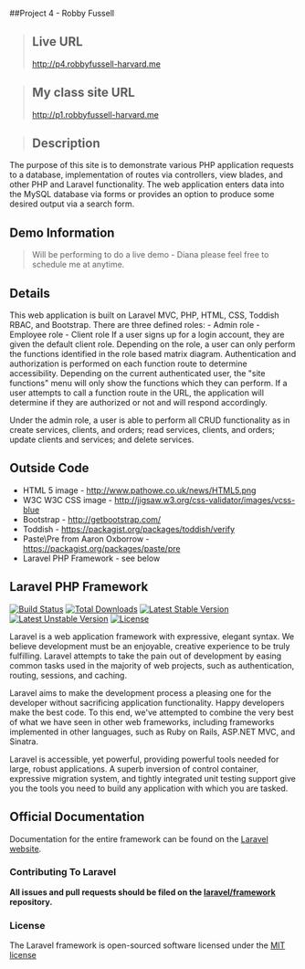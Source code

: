 ##Project 4 - Robby Fussell
>## Live URL
><http://p4.robbyfussell-harvard.me>

>## My class site URL
><http://p1.robbyfussell-harvard.me>

>## Description
The purpose of this site is to demonstrate various PHP application requests to a database, implementation of routes via controllers, view blades, and other PHP and Laravel functionality. The web application enters data into the MySQL database via forms or provides an option to produce some desired output via a search form.


## Demo Information
>    Will be performing to do a live demo - Diana please feel free to schedule me at anytime.

## Details
   This web application is built on Laravel MVC, PHP, HTML, CSS, Toddish RBAC, and Bootstrap.
     There are three defined roles:
     - Admin role
     - Employee role
     - Client role
   If a user signs up for a login account, they are given the default client role. Depending on the role, a user can only perform the functions identified in the role based matrix diagram. Authentication and authorization is performed on each function route to determine accessibility. Depending on the current authenticated user, the "site functions" menu will only show the functions which they can perform. If a user attempts to call a function route in the URL, the application will determine if they are authorized or not and will respond accordingly.

   Under the admin role, a user is able to perform all CRUD functionality as in create services, clients, and orders; read services, clients, and orders; update clients and services; and delete services.

## Outside Code
- HTML 5 image - <http://www.pathowe.co.uk/news/HTML5.png>
- W3C W3C CSS image - <http://jigsaw.w3.org/css-validator/images/vcss-blue>
- Bootstrap - <http://getbootstrap.com/>
- Toddish - <https://packagist.org/packages/toddish/verify>
- Paste\Pre from Aaron Oxborrow - <https://packagist.org/packages/paste/pre>
- Laravel PHP Framework - see below

## Laravel PHP Framework

[![Build Status](https://travis-ci.org/laravel/framework.svg)](https://travis-ci.org/laravel/framework)
[![Total Downloads](https://poser.pugx.org/laravel/framework/downloads.svg)](https://packagist.org/packages/laravel/framework)
[![Latest Stable Version](https://poser.pugx.org/laravel/framework/v/stable.svg)](https://packagist.org/packages/laravel/framework)
[![Latest Unstable Version](https://poser.pugx.org/laravel/framework/v/unstable.svg)](https://packagist.org/packages/laravel/framework)
[![License](https://poser.pugx.org/laravel/framework/license.svg)](https://packagist.org/packages/laravel/framework)

Laravel is a web application framework with expressive, elegant syntax. We believe development must be an enjoyable, creative experience to be truly fulfilling. Laravel attempts to take the pain out of development by easing common tasks used in the majority of web projects, such as authentication, routing, sessions, and caching.

Laravel aims to make the development process a pleasing one for the developer without sacrificing application functionality. Happy developers make the best code. To this end, we've attempted to combine the very best of what we have seen in other web frameworks, including frameworks implemented in other languages, such as Ruby on Rails, ASP.NET MVC, and Sinatra.

Laravel is accessible, yet powerful, providing powerful tools needed for large, robust applications. A superb inversion of control container, expressive migration system, and tightly integrated unit testing support give you the tools you need to build any application with which you are tasked.

## Official Documentation

Documentation for the entire framework can be found on the [Laravel website](http://laravel.com/docs).

### Contributing To Laravel

**All issues and pull requests should be filed on the [laravel/framework](http://github.com/laravel/framework) repository.**

### License

The Laravel framework is open-sourced software licensed under the [MIT license](http://opensource.org/licenses/MIT)
